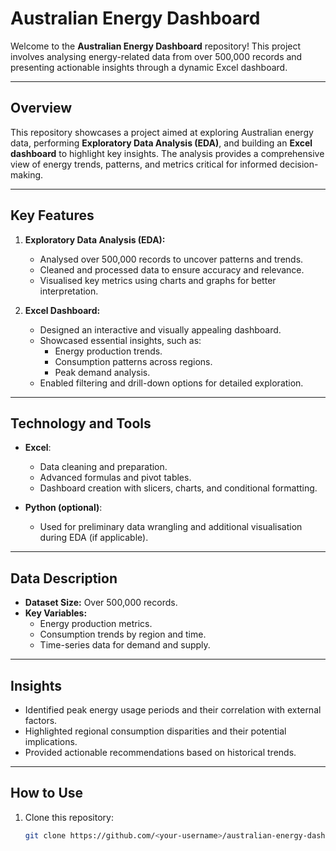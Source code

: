 # Australian Energy Dashboard

Welcome to the **Australian Energy Dashboard** repository! This project involves analysing energy-related data from over 500,000 records and presenting actionable insights through a dynamic Excel dashboard.

---

## Overview

This repository showcases a project aimed at exploring Australian energy data, performing **Exploratory Data Analysis (EDA)**, and building an **Excel dashboard** to highlight key insights. The analysis provides a comprehensive view of energy trends, patterns, and metrics critical for informed decision-making.

---

## Key Features

1. **Exploratory Data Analysis (EDA):**
   - Analysed over 500,000 records to uncover patterns and trends.
   - Cleaned and processed data to ensure accuracy and relevance.
   - Visualised key metrics using charts and graphs for better interpretation.

2. **Excel Dashboard:**
   - Designed an interactive and visually appealing dashboard.
   - Showcased essential insights, such as:
     - Energy production trends.
     - Consumption patterns across regions.
     - Peak demand analysis.
   - Enabled filtering and drill-down options for detailed exploration.

---

## Technology and Tools

- **Excel**:
  - Data cleaning and preparation.
  - Advanced formulas and pivot tables.
  - Dashboard creation with slicers, charts, and conditional formatting.
  
- **Python (optional)**:
  - Used for preliminary data wrangling and additional visualisation during EDA (if applicable).

---

## Data Description

- **Dataset Size:** Over 500,000 records.
- **Key Variables:**
  - Energy production metrics.
  - Consumption trends by region and time.
  - Time-series data for demand and supply.

---

## Insights

- Identified peak energy usage periods and their correlation with external factors.
- Highlighted regional consumption disparities and their potential implications.
- Provided actionable recommendations based on historical trends.

---

## How to Use

1. Clone this repository:
   ```bash
   git clone https://github.com/<your-username>/australian-energy-dashboard.git
